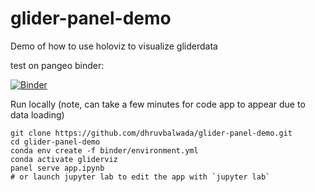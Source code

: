 # glider-panel-demo
Demo of how to use holoviz to visualize gliderdata

test on pangeo binder:

[![Binder](https://mybinder.org/badge_logo.svg)](https://aws-uswest2-binder.pangeo.io/v2/gh/scottyhq/glider-panel-demo/main?urlpath=%2Fpanel%2Fgliderviz)

Run locally (note, can take a few minutes for code app to appear due to data loading)
```
git clone https://github.com/dhruvbalwada/glider-panel-demo.git
cd glider-panel-demo 
conda env create -f binder/environment.yml
conda activate gliderviz 
panel serve app.ipynb
# or launch jupyter lab to edit the app with `jupyter lab`
```
